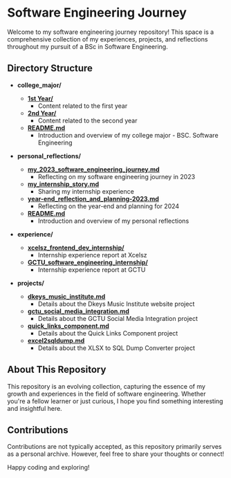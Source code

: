 # Software Engineering Journey

Welcome to my software engineering journey repository! This space is a comprehensive collection of my experiences, projects, and reflections throughout my pursuit of a BSc in Software Engineering.

## Directory Structure

- **college_major/**

  - [**1st Year/**](./college_major/1st-year)
    - Content related to the first year
  - [**2nd Year/**](./college_major/2nd-year)
    - Content related to the second year
  - [**README.md**](./college_major/README.md)
    - Introduction and overview of my college major - BSC. Software Engineering

- **personal_reflections/**

  - [**my_2023_software_engineering_journey.md**](./personal_reflections/my_2023_software_engineering_journey.md)
    - Reflecting on my software engineering journey in 2023
  - [**my_internship_story.md**](./personal_reflections/my_internship_story.md)
    - Sharing my internship experience
  - [**year-end_reflection_and_planning-2023.md**](./personal_reflections/year-end_reflection_and_planning-2023.md)
    - Reflecting on the year-end and planning for 2024
  - [**README.md**](./personal_reflections/README.md)
    - Introduction and overview of my personal reflections

- **experience/**

  - [**xcelsz_frontend_dev_internship/**](./experience/internship_2023/xcelsz_frontend_dev_internship/)
    - Internship experience report at Xcelsz
  - [**GCTU_software_engineering_internship/**](./experience/internship_2023/GCTU_software_engineering_internship/)
    - Internship experience report at GCTU

- **projects/**
  - [**dkeys_music_institute.md**](./experience/freelance_projects/dkeys_music_int.md)
    - Details about the Dkeys Music Institute website project
  - [**gctu_social_media_integration.md**](./experience/internship_2023/GCTU_software_engineering_internship/projects/gctu_social_media_integration.md)
    - Details about the GCTU Social Media Integration project
  - [**quick_links_component.md**](./experience/internship_2023/GCTU_software_engineering_internship/projects/gctu_quick_links.md)
    - Details about the Quick Links Component project
  - [**excel2sqldump.md**](./experience/internship_2023/GCTU_software_engineering_internship/projects/excel2sqldump.md)
    - Details about the XLSX to SQL Dump Converter project

## About This Repository

This repository is an evolving collection, capturing the essence of my growth and experiences in the field of software engineering. Whether you're a fellow learner or just curious, I hope you find something interesting and insightful here.

## Contributions

Contributions are not typically accepted, as this repository primarily serves as a personal archive. However, feel free to share your thoughts or connect!

Happy coding and exploring!
